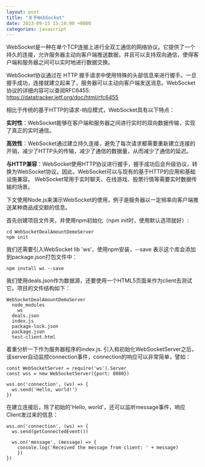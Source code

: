 ```yaml
---
layout: post
title: "关于WebSocket"
date: 2023-09-15 15:10:00 +0800
categories: javascript
--- 
```


WebSocket是一种在单个TCP连接上进行全双工通信的网络协议。它提供了一个持久的连接，允许服务器主动向客户端推送数据，并且可以支持双向通信，使得客户端和服务器之间可以实时地进行数据交换。

WebSocket协议通过在 HTTP 握手请求中使用特殊的头部信息来进行握手。一旦握手成功，连接就建立起来了，服务器可以主动向客户端发送消息。WebSocket协议的详细内容可以查阅RFC6455:  https://datatracker.ietf.org/doc/html/rfc6455

相比于传统的基于HTTP的请求-响应模式，WebSocket具有以下特点：

**实时性**：WebSocket能够在客户端和服务器之间进行实时的双向数据传输，实现了真正的实时通信。

**高效性**：WebSocket通过建立持久连接，避免了每次请求都需要重新建立连接的开销，减少了HTTP头的传输，减少了通信的数据量，从而减少了通信的延迟。

**与HTTP兼容**：WebSocket使用HTTP协议进行握手，握手成功后会升级协议，转换为WebSocket协议。因此，WebSocket可以与现有的基于HTTP的应用和基础设施兼容。
WebSocket常用于实时聊天、在线游戏、股票行情等需要实时数据传输的场景。



下文使用Node.js来演示WebSocket的使用，例子是服务器以一定频率向客户端推送某种商品成交额的信息。

首先创建项目文件夹，并使用npm初始化（npm init时，使用默认选项就好）:
```
cd WebSocketDealAmountDemoServer
npm init
```

我们还需要引入WebSocket lib 'ws'，使用npm安装，--save 表示这个库会添加到package.json打包文件中：
```
npm install ws --save
```

我们使用deals.json作为数据源，还要使用一个HTML5页面来作为client去测试它。项目的文件结构如下：

```
WebSocketDealAmountDemoServer
  node_modules
    ws
  deals.json
  index.js
  package-lock.json
  package.json
  test-client.html
```

着重分析一下作为服务器程序的index.js. 引入和初始化WebSocketServer之后，该server自动监控connection事件，connection的响应可以非常简单，譬如：

```
const WebSocketServer = require('ws').Server
const wss = new WebSocketServer({port: 8080})

wss.on('connection', (ws) => {
  ws.send('Hello, world!')
})
```

在建立连接后，除了初始的'Hello, world'，还可以监听message事件，响应Client发过来的信息：
```
wss.on('connection', (ws) => {
  ws.send(getConnectedEvent())
 
  ws.on('message', (message) => {
    console.log('Received the message from client: ' + message)
	})
})
```

